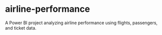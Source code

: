 # airline-performance
A Power BI project analyzing airline performance using flights, passengers, and ticket data.
